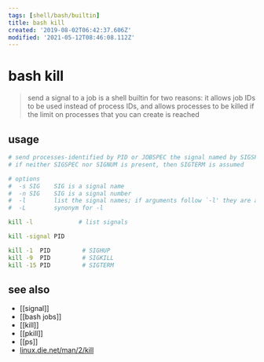 ```yaml
---
tags: [shell/bash/builtin]
title: bash kill
created: '2019-08-02T06:42:37.606Z'
modified: '2021-05-12T08:46:08.112Z'
---
```


# bash kill

> send a signal to a job
> is a shell builtin for two reasons:  it allows job IDs to be used instead of process IDs, and allows processes to be killed if the limit on processes that you can create is reached

## usage
```sh
# send processes-identified by PID or JOBSPEC the signal named by SIGSPEC or SIGNUM
# if neither SIGSPEC nor SIGNUM is present, then SIGTERM is assumed

# options
#  -s SIG    SIG is a signal name
#  -n SIG    SIG is a signal number
#  -l        list the signal names; if arguments follow `-l' they are assumed to be signal numbers for which names should be listed
#  -L        synonym for -l

kill -l             # list signals

kill -signal PID

kill -1  PID         # SIGHUP
kill -9  PID         # SIGKILL
kill -15 PID         # SIGTERM
```

## see also
- [[signal]]
- [[bash jobs]]
- [[kill]]
- [[pkill]]
- [[ps]]
- [linux.die.net/man/2/kill](https://linux.die.net/man/2/kill)

